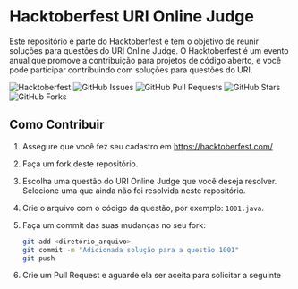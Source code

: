 # Hacktoberfest URI Online Judge

Este repositório é parte do Hacktoberfest e tem o objetivo de reunir soluções para questões do URI Online Judge. O Hacktoberfest é um evento anual que promove a contribuição para projetos de código aberto, e você pode participar contribuindo com soluções para questões do URI.

![Hacktoberfest](https://img.shields.io/badge/Hacktoberfest-friendly-orange.svg)
![GitHub Issues](https://img.shields.io/github/issues/lucaslucenak/hacktoberfest-2023)
![GitHub Pull Requests](https://img.shields.io/github/issues-pr/lucaslucenak/hacktoberfest-2023)
![GitHub Stars](https://img.shields.io/github/stars/lucaslucenak/hacktoberfest-2023)
![GitHub Forks](https://img.shields.io/github/forks/lucaslucenak/hacktoberfest-2023)

## Como Contribuir

1. Assegure que você fez seu cadastro em https://hacktoberfest.com/

2. Faça um fork deste repositório.

3. Escolha uma questão do URI Online Judge que você deseja resolver. Selecione uma que ainda não foi resolvida neste repositório.

4. Crie o arquivo com o código da questão, por exemplo: `1001.java`.

5. Faça um commit das suas mudanças no seu fork:

   ```bash
   git add <diretório_arquivo>
   git commit -m "Adicionada solução para a questão 1001"
   git push

6. Crie um Pull Request e aguarde ela ser aceita para solicitar a seguinte